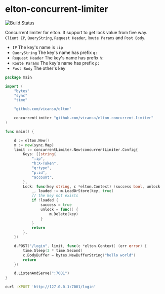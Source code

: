 # elton-concurrent-limiter

[![Build Status](https://img.shields.io/travis/vicanso/elton-concurrent-limiter.svg?label=linux+build)](https://travis-ci.org/vicanso/elton-concurrent-limiter)


Concurrent limiter for elton. It support to get lock value from five way. `Client IP`, `QueryString`, `Request Header`, `Route Params` and `Post Body`.

- `IP` The key's name is `:ip`
- `QueryString` The key's name has prefix `q:`
- `Request Header` The key's name has prefix `h:`
- `Route Params` The key's name has prefix `p:`
- `Post Body` The other's key

```go
package main

import (
	"bytes"
	"sync"
	"time"

	"github.com/vicanso/elton"

	concurrentLimiter "github.com/vicanso/elton-concurrent-limiter"
)

func main() {

	d := elton.New()
	m := new(sync.Map)
	limit := concurrentLimiter.New(concurrentLimiter.Config{
		Keys: []string{
			":ip",
			"h:X-Token",
			"q:type",
			"p:id",
			"account",
		},
		Lock: func(key string, c *elton.Context) (success bool, unlock func(), err error) {
			_, loaded := m.LoadOrStore(key, true)
			// the key not exists
			if !loaded {
				success = true
				unlock = func() {
					m.Delete(key)
				}
			}
			return
		},
	})

	d.POST("/login", limit, func(c *elton.Context) (err error) {
		time.Sleep(3 * time.Second)
		c.BodyBuffer = bytes.NewBufferString("hello world")
		return
	})

	d.ListenAndServe(":7001")
}
```

```bash
curl -XPOST 'http://127.0.0.1:7001/login'
```